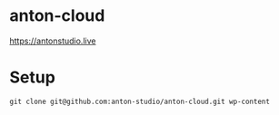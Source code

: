 # anton-cloud
https://antonstudio.live

# Setup

``git clone git@github.com:anton-studio/anton-cloud.git wp-content``
